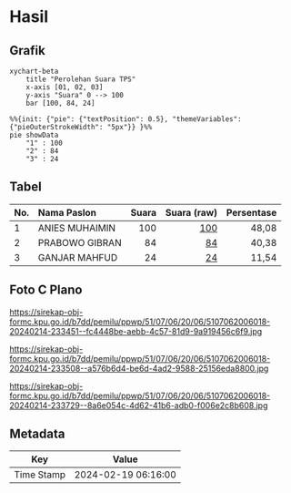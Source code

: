 # Hasil

## Grafik

```mermaid
xychart-beta
    title "Perolehan Suara TPS"
    x-axis [01, 02, 03]
    y-axis "Suara" 0 --> 100
    bar [100, 84, 24]
```

```mermaid
%%{init: {"pie": {"textPosition": 0.5}, "themeVariables": {"pieOuterStrokeWidth": "5px"}} }%%
pie showData
    "1" : 100
    "2" : 84
    "3" : 24
```

## Tabel

| No. | Nama Paslon    | Suara | Suara (raw) | Persentase |
|:--- |:-------------- | -----:| -----------:| ----------:|
| 1   | ANIES MUHAIMIN | 100   | [100][p-1]  | 48,08      |
| 2   | PRABOWO GIBRAN | 84    | [84][p-2]   | 40,38      |
| 3   | GANJAR MAHFUD  | 24    | [24][p-3]   | 11,54      |


[p-1]: https://github.com/gigit-pemilu/pemilu-2024-51-bali/blob/main/pilpres/hitung-suara/sub/51-bali/sub/07-karangasem/sub/06-bebandem/sub/2006-bungaya-kangin/sub/018-tps/sub/paslon-1.txt
[p-2]: https://github.com/gigit-pemilu/pemilu-2024-51-bali/blob/main/pilpres/hitung-suara/sub/51-bali/sub/07-karangasem/sub/06-bebandem/sub/2006-bungaya-kangin/sub/018-tps/sub/paslon-2.txt
[p-3]: https://github.com/gigit-pemilu/pemilu-2024-51-bali/blob/main/pilpres/hitung-suara/sub/51-bali/sub/07-karangasem/sub/06-bebandem/sub/2006-bungaya-kangin/sub/018-tps/sub/paslon-3.txt

## Foto C Plano

https://sirekap-obj-formc.kpu.go.id/b7dd/pemilu/ppwp/51/07/06/20/06/5107062006018-20240214-233451--fc4448be-aebb-4c57-81d9-9a919456c6f9.jpg

https://sirekap-obj-formc.kpu.go.id/b7dd/pemilu/ppwp/51/07/06/20/06/5107062006018-20240214-233508--a576b6d4-be6d-4ad2-9588-25156eda8800.jpg

https://sirekap-obj-formc.kpu.go.id/b7dd/pemilu/ppwp/51/07/06/20/06/5107062006018-20240214-233729--8a6e054c-4d62-41b6-adb0-f006e2c8b608.jpg


## Metadata

| Key        | Value               |
| ---------- | ------------------- |
| Time Stamp | 2024-02-19 06:16:00 |



